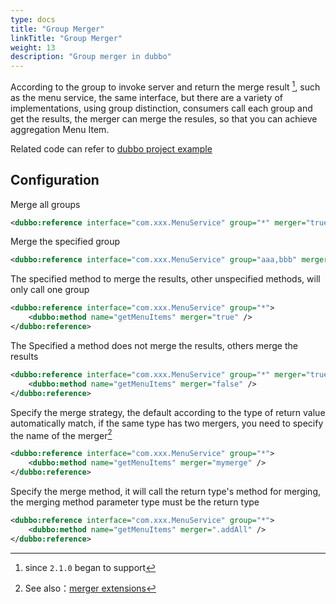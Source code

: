 ```yaml
---
type: docs
title: "Group Merger"
linkTitle: "Group Merger"
weight: 13
description: "Group merger in dubbo"
---
```


According to the group to invoke server and return the merge result [^1], such as the menu service, the same interface, but there are a variety of implementations, using group distinction, consumers call each group and get the results, the merger can merge the resules, so that you can achieve aggregation Menu Item.

Related code can refer to [dubbo project example](https://github.com/apache/dubbo-samples/tree/master/2-advanced/dubbo-samples-merge)

## Configuration

Merge all groups

```xml
<dubbo:reference interface="com.xxx.MenuService" group="*" merger="true" />
```

Merge the specified group

```xml
<dubbo:reference interface="com.xxx.MenuService" group="aaa,bbb" merger="true" />
```

The specified method to merge the results, other unspecified methods, will only call one group

```xml
<dubbo:reference interface="com.xxx.MenuService" group="*">
    <dubbo:method name="getMenuItems" merger="true" />
</dubbo:reference>
```

The Specified a method does not merge the results, others merge the results

```xml
<dubbo:reference interface="com.xxx.MenuService" group="*" merger="true">
    <dubbo:method name="getMenuItems" merger="false" />
</dubbo:reference>
```

Specify the merge strategy, the default according to the type of return value automatically match, if the same type has two mergers, you need to specify the name of the merger[^2]

```xml
<dubbo:reference interface="com.xxx.MenuService" group="*">
    <dubbo:method name="getMenuItems" merger="mymerge" />
</dubbo:reference>
```

Specify the merge method, it will call the return type's method for merging, the merging method parameter type must be the return type

```xml
<dubbo:reference interface="com.xxx.MenuService" group="*">
    <dubbo:method name="getMenuItems" merger=".addAll" />
</dubbo:reference>
```

[^1]: since `2.1.0` began to support
[^2]: See also：[merger extensions](../group-merger)
